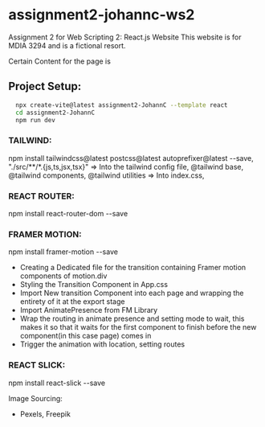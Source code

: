 # assignment2-johannc-ws2
 Assignment 2 for Web Scripting 2: React.js Website
 This website is for MDIA 3294 and is a fictional resort. 


Certain Content for the page is 
 

## Project Setup: 
 ```bash
   npx create-vite@latest assignment2-JohannC --template react
   cd assignment2-JohannC
   npm run dev
   ```

### TAILWIND: 
npm install tailwindcss@latest postcss@latest autoprefixer@latest --save,
"./src/**/*.{js,ts,jsx,tsx}" => Into the tailwind config file,
@tailwind base, @tailwind components, @tailwind utilities => Into index.css,


### REACT ROUTER:
npm install react-router-dom --save


### FRAMER MOTION:
npm install framer-motion --save

- Creating a Dedicated file for the transition containing Framer motion components of motion.div
- Styling the Transition Component in App.css
- Import New transition Component into each page and wrapping the entirety of it at the export stage 
- Import AnimatePresence from FM Library 
- Wrap the routing in animate presence and setting mode to wait, this makes it so that it waits for the first component to finish before the new component(in this case page) comes in
- Trigger the animation with location, setting routes 

### REACT SLICK:
npm install react-slick --save

Image Sourcing: 
- Pexels, Freepik



